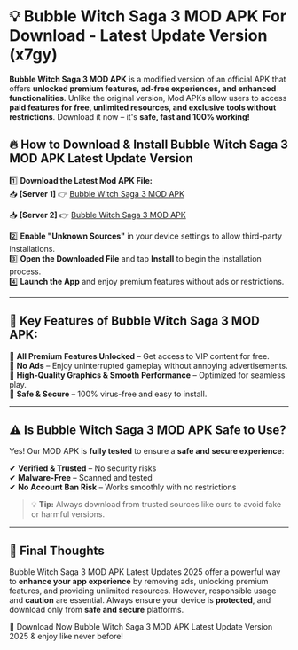 # 💡 Bubble Witch Saga 3 MOD APK For Download - Latest Update Version (x7gy)

**Bubble Witch Saga 3 MOD APK** is a modified version of an official APK that offers **unlocked premium features, ad-free experiences, and enhanced functionalities**. Unlike the original version, Mod APKs allow users to access **paid features for free, unlimited resources, and exclusive tools without restrictions**. Download it now – it's **safe, fast and 100% working!**

## 🔥 **How to Download & Install Bubble Witch Saga 3 MOD APK Latest Update Version**

1️⃣ **Download the Latest Mod APK File:**  
📥 **[Server 1]** 👉 [Bubble Witch Saga 3 MOD APK](https://hapymods.com?title=Bubble+Witch+Saga+3+MOD+APK&ref=FU1)

📥 **[Server 2]** 👉 [Bubble Witch Saga 3 MOD APK](https://hapymods.com?title=Bubble+Witch+Saga+3+MOD+APK&ref=FU1)

2️⃣ **Enable "Unknown Sources"** in your device settings to allow third-party installations.  
3️⃣ **Open the Downloaded File** and tap **Install** to begin the installation process.  
4️⃣ **Launch the App** and enjoy premium features without ads or restrictions.

---

## 🌟 **Key Features of Bubble Witch Saga 3 MOD APK:**
 
🔽 **All Premium Features Unlocked** – Get access to VIP content for free.  
🔽 **No Ads** – Enjoy uninterrupted gameplay without annoying advertisements.  
🔽 **High-Quality Graphics & Smooth Performance** – Optimized for seamless play.  
🔽 **Safe & Secure** – 100% virus-free and easy to install.  

---

## ⚠️ **Is Bubble Witch Saga 3 MOD APK Safe to Use?**

Yes! Our MOD APK is **fully tested** to ensure a **safe and secure experience**:

✔ **Verified & Trusted** – No security risks  
✔ **Malware-Free** – Scanned and tested  
✔ **No Account Ban Risk** – Works smoothly with no restrictions

> 💡 **Tip:** Always download from trusted sources like ours to avoid fake or harmful versions.

---

## 📌 **Final Thoughts**
 
Bubble Witch Saga 3 MOD APK Latest Updates 2025 offer a powerful way to **enhance your app experience** by removing ads, unlocking premium features, and providing unlimited resources. However, responsible usage and **caution** are essential. Always ensure your device is **protected**, and download only from **safe and secure** platforms.  

🔽 Download Now Bubble Witch Saga 3 MOD APK Latest Update Version 2025 & enjoy like never before!